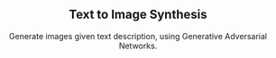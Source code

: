 <!-- PROJECT LOGO -->
<p align="center">
  <h2 align="center">Text to Image Synthesis</h2>
  <p align="center">
    Generate images given text description, using Generative Adversarial Networks.
  </p>
  <br>
  <br>
</p>
